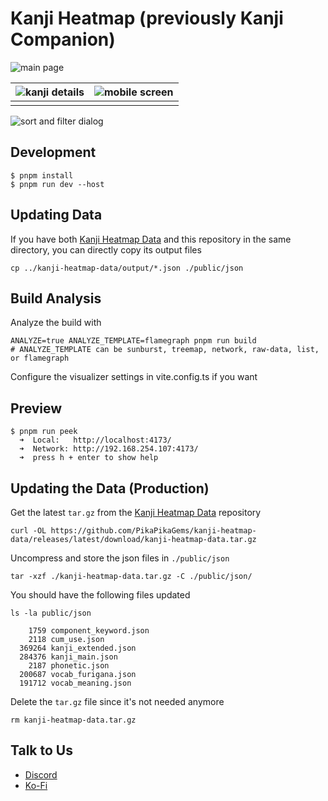 # Kanji Heatmap (previously Kanji Companion)

![main page](./docs/images/preview.png)

| ![kanji details](./docs/images/kanji-details.png) | ![mobile screen](./docs/images/kanji-expanded.png) |
| ------------------------------------------------- | -------------------------------------------------- |
|                                                   |                                                    |

![sort and filter dialog](./docs/images/sort-dialog.png)

## Development

```
$ pnpm install
$ pnpm run dev --host
```

## Updating Data

If you have both
[Kanji Heatmap Data](https://github.com/PikaPikaGems/kanji-heatmap-data) and
this repository in the same directory, you can directly copy its output files

```
cp ../kanji-heatmap-data/output/*.json ./public/json
```

## Build Analysis

Analyze the build with

```
ANALYZE=true ANALYZE_TEMPLATE=flamegraph pnpm run build
# ANALYZE_TEMPLATE can be sunburst, treemap, network, raw-data, list, or flamegraph
```

Configure the visualizer settings in vite.config.ts if you want

## Preview

```
$ pnpm run peek
  ➜  Local:   http://localhost:4173/
  ➜  Network: http://192.168.254.107:4173/
  ➜  press h + enter to show help
```

## Updating the Data (Production)

Get the latest `tar.gz` from the
[Kanji Heatmap Data](https://github.com/PikaPikaGems/kanji-heatmap-data)
repository

```
curl -OL https://github.com/PikaPikaGems/kanji-heatmap-data/releases/latest/download/kanji-heatmap-data.tar.gz
```

Uncompress and store the json files in `./public/json`

```
tar -xzf ./kanji-heatmap-data.tar.gz -C ./public/json/
```

You should have the following files updated

```
ls -la public/json

    1759 component_keyword.json
    2118 cum_use.json
  369264 kanji_extended.json
  284376 kanji_main.json
    2187 phonetic.json
  200687 vocab_furigana.json
  191712 vocab_meaning.json
```

Delete the `tar.gz` file since it's not needed anymore

```
rm kanji-heatmap-data.tar.gz
```

## Talk to Us

- [Discord](https://discord.gg/Ash8ZrGb4s)
- [Ko-Fi](https://ko-fi.com/minimithi")
